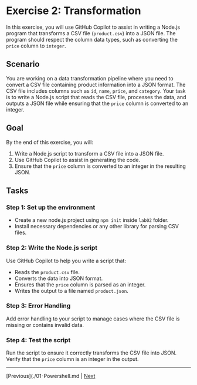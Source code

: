 # Exercise 2: Transformation

In this exercise, you will use GitHub Copilot to assist in writing a Node.js program that transforms a CSV file (`product.csv`) into a JSON file. The program should respect the column data types, such as converting the `price` column to `integer`.

## Scenario

You are working on a data transformation pipeline where you need to convert a CSV file containing product information into a JSON format. The CSV file includes columns such as `id`, `name`, `price`, and `category`. Your task is to write a Node.js script that reads the CSV file, processes the data, and outputs a JSON file while ensuring that the `price` column is converted to an integer.

## Goal

By the end of this exercise, you will:

1. Write a Node.js script to transform a CSV file into a JSON file.
2. Use GitHub Copilot to assist in generating the code.
3. Ensure that the `price` column is converted to an integer in the resulting JSON.

## Tasks

### Step 1: Set up the environment

- Create a new node.js project using `npm init` inside `lab02` folder.
- Install necessary dependencies or any other library for parsing CSV files.

### Step 2: Write the Node.js script

Use GitHub Copilot to help you write a script that:

- Reads the `product.csv` file.
- Converts the data into JSON format.
- Ensures that the `price` column is parsed as an integer.
- Writes the output to a file named `product.json`.

### Step 3: Error Handling

Add error handling to your script to manage cases where the CSV file is missing or contains invalid data.

### Step 4: Test the script

Run the script to ensure it correctly transforms the CSV file into JSON.
Verify that the `price` column is an integer in the output.

---------------
[Previous](./01-Powershell.md | [Next](./03-Migration.md)